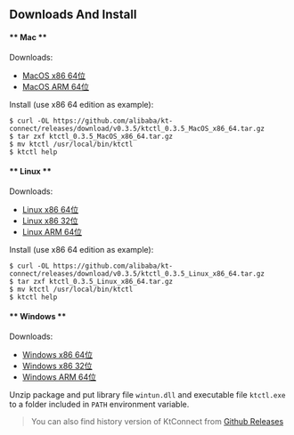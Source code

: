 Downloads And Install
---

<!-- tabs:start -->

#### ** Mac **

Downloads:

* [MacOS x86 64位](https://github.com/alibaba/kt-connect/releases/download/v0.3.5/ktctl_0.3.5_MacOS_x86_64.tar.gz)
* [MacOS ARM 64位](https://github.com/alibaba/kt-connect/releases/download/v0.3.5/ktctl_0.3.5_MacOS_arm_64.tar.gz)

Install (use x86 64 edition as example):

```
$ curl -OL https://github.com/alibaba/kt-connect/releases/download/v0.3.5/ktctl_0.3.5_MacOS_x86_64.tar.gz
$ tar zxf ktctl_0.3.5_MacOS_x86_64.tar.gz
$ mv ktctl /usr/local/bin/ktctl
$ ktctl help
```

#### ** Linux **

Downloads:

* [Linux x86 64位](https://github.com/alibaba/kt-connect/releases/download/v0.3.5/ktctl_0.3.5_Linux_x86_64.tar.gz)
* [Linux x86 32位](https://github.com/alibaba/kt-connect/releases/download/v0.3.5/ktctl_0.3.5_linux_i386.tar.gz)
* [Linux ARM 64位](https://github.com/alibaba/kt-connect/releases/download/v0.3.5/ktctl_0.3.5_Linux_arm_64.tar.gz)

Install (use x86 64 edition as example):

```
$ curl -OL https://github.com/alibaba/kt-connect/releases/download/v0.3.5/ktctl_0.3.5_Linux_x86_64.tar.gz
$ tar zxf ktctl_0.3.5_Linux_x86_64.tar.gz
$ mv ktctl /usr/local/bin/ktctl
$ ktctl help
```

#### ** Windows **

Downloads:

* [Windows x86 64位](https://github.com/alibaba/kt-connect/releases/download/v0.3.5/ktctl_0.3.5_Windows_x86_64.zip)
* [Windows x86 32位](https://github.com/alibaba/kt-connect/releases/download/v0.3.5/ktctl_0.3.5_Windows_i386.zip)
* [Windows ARM 64位](https://github.com/alibaba/kt-connect/releases/download/v0.3.5/ktctl_0.3.5_Windows_arm_64.zip)

Unzip package and put library file `wintun.dll` and executable file `ktctl.exe` to a folder included in `PATH` environment variable.

<!-- tabs:end -->

> You can also find history version of KtConnect from [Github Releases](https://github.com/alibaba/kt-connect/releases)


